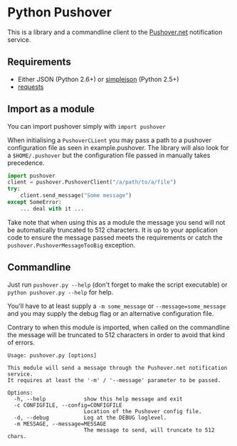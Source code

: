 # Python Pushover

This is a library and a commandline client to the [Pushover.net](http://pushover.net/ "Pushover") notification service.

## Requirements

 * Either JSON (Python 2.6+) or [simplejson](http://pypi.python.org/pypi/simplejson/ "simplejson") (Python 2.5+)
 * [requests](http://docs.python-requests.org/en/latest/index.html "python requests") 

## Import as a module

You can import pushover simply with ```import pushover```

When initialising a ```PushoverCLient``` you may pass a path to a pushover configuration file as seen in example.pushover. The library will also look for a ```$HOME/.pushover``` but the configuration file passed in manually takes precedence.

```python
import pushover
client = pushover.PushoverClient("/a/path/to/a/file")
try:
    client.send_message("Some message")
except SomeError:
    ... deal with it ...
```

Take note that when using this as a module the message you send will not be automatically truncated to 512 characters. It is up to your application code to ensure the message passed meets the requirements or catch the ```pushover.PushoverMessageTooBig``` exception.

## Commandline

Just run ```pushover.py --help``` (don't forget to make the script executable) or ```python pushover.py --help``` for help.

You'll have to at least supply a ```-m some_message``` or ```--message=some_message``` and you may supply the debug flag or an alternative configuration file.

Contrary to when this module is imported, when called on the commandline the message will be truncated to 512 characters in order to avoid that kind of errors.

```
Usage: pushover.py [options]

This module will send a message through the Pushover.net notification service.
It requires at least the '-m' / '--message' parameter to be passed.

Options:
  -h, --help            show this help message and exit
  -c CONFIGFILE, --config=CONFIGFILE
                        Location of the Pushover config file.
  -d, --debug           Log at the DEBUG loglevel.
  -m MESSAGE, --message=MESSAGE
                        The message to send, will truncate to 512 chars.
```

